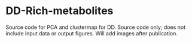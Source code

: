 # DD-Rich-metabolites

Source code for PCA and clustermap for DD. Source code only; does not include input data or output figures. Will add images after publication.
